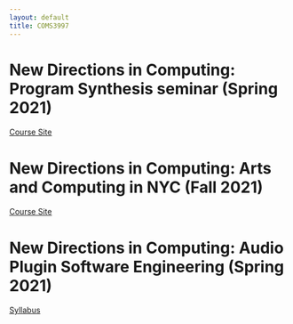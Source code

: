 ```yaml
---
layout: default
title: COMS3997
---
```


# New Directions in Computing: Program Synthesis seminar (Spring 2021)

[Course Site](./spring2023)
 
# New Directions in Computing: Arts and Computing in NYC (Fall 2021)

[Course Site](./fall2021/)

# New Directions in Computing: Audio Plugin Software Engineering (Spring 2021)

[Syllabus](./spring2021/syllabus.pdf)


